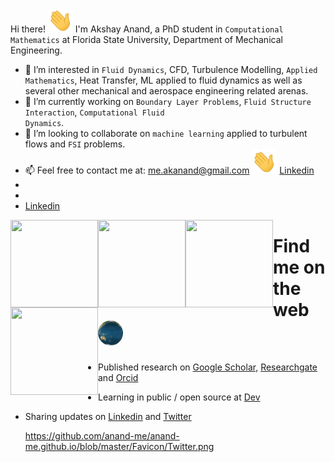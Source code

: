 Hi there! <a target="_blank" rel="noopener noreferrer" href="https://github.com/anand-me/anand-me.github.io/blob/master/Favicon/hello.gif"><img src="https://github.com/anand-me/anand-me.github.io/blob/master/Favicon/hello.gif" width="40px" style="max-width:100%;"></a> I'm Akshay Anand, a PhD student in <code>Computational Mathematics</code> at Florida State University, Department of Mechanical Engineering. </h3>
- 👀 I’m interested in <code>Fluid Dynamics</code>, CFD, Turbulence Modelling, <code>Applied Mathematics</code>, Heat Transfer, ML applied to fluid dynamics as well as several other mechanical and aerospace engineering related arenas.
- 🌱 I’m currently working on <code>Boundary Layer Problems</code>, <code>Fluid Structure Interaction</code>, <code>Computational Fluid Dynamics</code>.
-  💞️ I’m looking to collaborate on <code>machine learning</code> applied to turbulent flows and <code>FSI</code> problems. 
- 📫 Feel free to contact me at: me.akanand@gmail.com <a target="_blank" rel="noopener noreferrer" href="https://github.com/anand-me/anand-me.github.io/blob/master/Favicon/hello.gif"><img src="https://github.com/anand-me/anand-me.github.io/blob/master/Favicon/hello.gif" width="40px" style="max-width:100%;"></a> [Linkedin](https://www.linkedin.com/in/akshay-anand-596472148/)
- 
- 
- [Linkedin](https://www.linkedin.com/in/akshay-anand-596472148/)


<td width="25%">
             <div class="two"><img align="left" width=140px height=140px padding: 750px; src='https://akshayanand.info/Conferences/Research/DBVf.gif'></div>
             <div class="two"><img align="left" width=140px height=140px padding: 750px; src='https://akshayanand.info/Conferences/Research/at.gif'></div> 
             <div class="two"><img align="left" width=140px height=140px padding: 750px; src='https://akshayanand.info/Conferences/Research/transition_to_turbulence.gif'></div> 
             <div class="two"><img align="left" width=140px height=140px padding: 750px; src='https://akshayanand.info/Conferences/Research/PSH.gif'></div> 
             
 
  # Find me on the web <a target="_blank" rel="noopener noreferrer" href=" https://github.com/anand-me/anand-me.github.io/blob/master/Favicon/globe.gif"><img src=" https://github.com/anand-me/anand-me.github.io/blob/master/Favicon/globe.gif" width="40px" style="max-width:100%;"></a>
-  Published research on [Google Scholar,](https://scholar.google.com/citations?user=5pY2xYQAAAAJ&hl=en&authuser=2) [Researchgate](https://www.researchgate.net/profile/Akshay-Anand-5) and [Orcid](https://orcid.org/0000-0002-5951-1724) 
- Learning in public / open source at [Dev](https://dev.to/anandme)                        
- Sharing updates on [Linkedin](https://www.linkedin.com/in/akshay-anand-596472148/) and [Twitter](https://twitter.com/akshay23sept)

 
                                      
   https://github.com/anand-me/anand-me.github.io/blob/master/Favicon/Twitter.png            
                          
  
                        
             
         
               
             
             
 <!---- END SAMPLE PROJECT BLOCK           
                      
<!---
anand-me/anand-me is a ✨ special ✨ repository because its `README.md` (this file) appears on your GitHub profile.
You can click the Preview link to take a look at your changes.


-------->  


